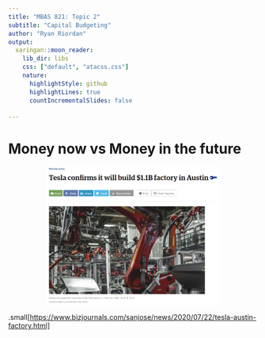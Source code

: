 ```yaml
---
title: "MBAS 821: Topic 2"
subtitle: "Capital Budgeting"
author: "Ryan Riordan"
output:
  xaringan::moon_reader:
    lib_dir: libs
    css: ["default", "atacss.css"]
    nature:
      highlightStyle: github
      highlightLines: true
      countIncrementalSlides: false

---
```

<style type="text/css">
.remark-slide-content {
  font-size: 18px;
  padding: 20px 80px 20px 80px;
}
.remark-code, .remark-inline-code {
  background: #f0f0f0;
}
.remark-code {
  font-size: 20px;
}
.huge .remark-code { /*Change made here*/
  font-size: 200% !important;
}
.tiny .remark-code { /*Change made here*/
  font-size: 75% !important;
}
</style>

# Money now vs Money in the future

<img src="01-tesla.png" width="70%" style="display: block; margin: auto;" />

.small[https://www.bizjournals.com/sanjose/news/2020/07/22/tesla-austin-factory.html]
